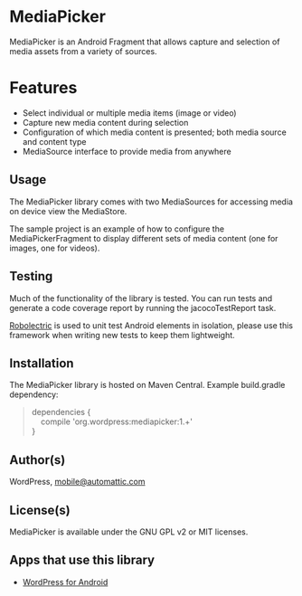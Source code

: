 # MediaPicker
MediaPicker is an Android Fragment that allows capture and selection of media assets from a variety of sources.

# Features
* Select individual or multiple media items (image or video)
* Capture new media content during selection
* Configuration of which media content is presented; both media source and content type
* MediaSource interface to provide media from anywhere

## Usage
The MediaPicker library comes with two MediaSources for accessing media on device view the MediaStore.

The sample project is an example of how to configure the MediaPickerFragment to display different sets of media content (one for images, one for videos).

## Testing
Much of the functionality of the library is tested. You can run tests and generate a code coverage report by running the jacocoTestReport task.

[Robolectric][2] is used to unit test Android elements in isolation, please use this framework when writing new tests to keep them lightweight.

## Installation
The MediaPicker library is hosted on Maven Central. Example build.gradle dependency:
>dependencies {<br>&nbsp;&nbsp;&nbsp;&nbsp;compile 'org.wordpress:mediapicker:1.+'<br>}

## Author(s)
WordPress, mobile@automattic.com

## License(s)
MediaPicker is available under the GNU GPL v2 or MIT licenses.

## Apps that use this library

* [WordPress for Android][1]

[1]: https://github.com/wordpress-mobile/WordPress-Android
[2]: http://robolectric.org/
